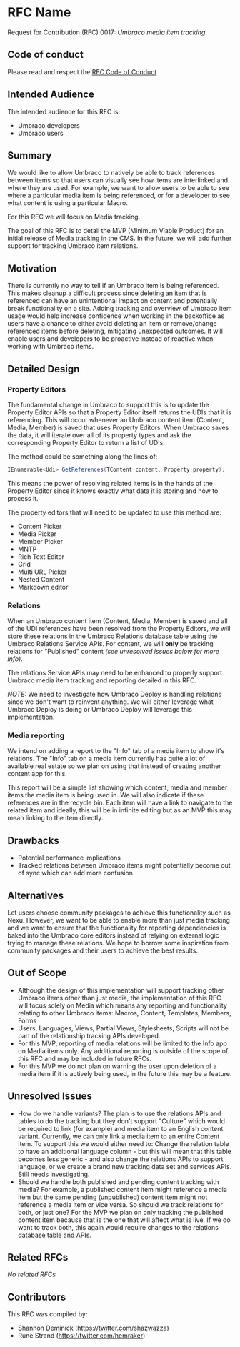 # RFC Name

Request for Contribution (RFC) 0017: _Umbraco media item tracking_

## Code of conduct

Please read and respect the [RFC Code of Conduct](https://github.com/umbraco/rfcs/blob/master/CODE_OF_CONDUCT.md)

## Intended Audience

The intended audience for this RFC is: 

* Umbraco developers
* Umbraco users

## Summary

We would like to allow Umbraco to natively be able to track references between items so that users can visually see how items are interlinked and where they are used. For example, we want to allow users to be able to see where a particular media item is being referenced, or for a developer to see what content is using a particular Macro.

For this RFC we will focus on Media tracking.

The goal of this RFC is to detail the MVP (Minimum Viable Product) for an initial release of Media tracking in the CMS. In the future, we will add further support for tracking Umbraco item relations.

## Motivation

There is currently no way to tell if an Umbraco item is being referenced. This makes cleanup a difficult process since deleting an item that is referenced can have an unintentional impact on content and potentially break functionality on a site. Adding tracking and overview of Umbraco item usage would help increase confidence when working in the backoffice as users have a chance to either avoid deleting an item or remove/change referenced items before deleting, mitigating unexpected outcomes. It will enable users and developers to be proactive instead of reactive when working with Umbraco items.

## Detailed Design

### Property Editors

The fundamental change in Umbraco to support this is to update the Property Editor APIs so that a Property Editor itself returns the UDIs that it is referencing. This will occur whenever an Umbraco content item (Content, Media, Member) is saved that uses Property Editors. When Umbraco saves the data, it will iterate over all of its property types and ask the corresponding Property Editor to return a list of UDIs. 

The method could be something along the lines of:

```cs
IEnumerable<Udi> GetReferences(TContent content, Property property);
```

This means the power of resolving related items is in the hands of the Property Editor since it knows exactly what data it is storing and how to process it.

The property editors that will need to be updated to use this method are:

* Content Picker
* Media Picker
* Member Picker
* MNTP
* Rich Text Editor
* Grid
* Multi URL Picker
* Nested Content
* Markdown editor

### Relations

When an Umbraco content item (Content, Media, Member) is saved and all of the UDI references have been resolved from the Property Editors, we will store these relations in the Umbraco Relations database table using the Umbraco Relations Service APIs. For content, we will __only__ be tracking relations for "Published" content _(see unresolved issues below for more info)_.

The relations Service APIs may need to be enhanced to properly support Umbraco media item tracking and reporting detailed in this RFC.

_NOTE:_ We need to investigate how Umbraco Deploy is handling relations since we don't want to reinvent anything. We will either leverage what Umbraco Deploy is doing or Umbraco  Deploy will leverage this implementation.

### Media reporting

We intend on adding a report to the "Info" tab of a media item to show it's relations. The "Info" tab on a media item currently has quite a lot of available real estate so we plan on using that instead of creating another content app for this. 

This report will be a simple list showing which content, media and member items the media item is being used in. We will also indicate if these references are in the recycle bin. Each item will have a link to navigate to the related item and ideally, this will be in infinite editing but as an MVP this may mean linking to the item directly.

## Drawbacks

* Potential performance implications
* Tracked relations between Umbraco items might potentially become out of sync which can add more confusion

## Alternatives

Let users choose community packages to achieve this functionality such as Nexu. However, we want to be able to enable more than just media tracking and we want to ensure that the functionality for reporting dependencies is baked into the Umbraco core editors instead of relying on external logic trying to manage these relations. We hope to borrow some inspiration from community packages and their users to achieve the best results.

## Out of Scope

* Although the design of this implementation will support tracking other Umbraco items other than just media, the implementation of this RFC will focus solely on Media which means any reporting and functionality relating to other Umbraco items: Macros, Content, Templates, Members, Forms
* Users, Languages, Views, Partial Views, Stylesheets, Scripts will not be part of the relationship tracking APIs developed.
* For this MVP, reporting of media relations will be limited to the Info app on Media items only. Any additional reporting is outside of the scope of this RFC and may be included in future RFCs.
* For this MVP we do not plan on warning the user upon deletion of a media item if it is actively being used, in the future this may be a feature.

## Unresolved Issues

* How do we handle variants? The plan is to use the relations APIs and tables to do the tracking but they don't support "Culture" which would be required to link (for example) and media item to an English content variant. Currently, we can only link a media item to an entire Content item. To support this we would either need to: Change the relation table to have an additional language column - but this will mean that this table becomes less generic - and also change the relations APIs to support language, or we create a brand new tracking data set and services APIs. Still needs investigating.
* Should we handle both published and pending content tracking with media? For example, a published content item might reference a media item but the same pending (unpublished) content item might not reference a media item or vice versa. So should we track relations for both, or just one? For the MVP we plan on only tracking the published content item because that is the one that will affect what is live. If we do want to track both, this again would require changes to the relations database table and APIs. 


## Related RFCs 

_No related RFCs_

## Contributors

This RFC was compiled by:

* Shannon Deminick (https://twitter.com/shazwazza)
* Rune Strand (https://twitter.com/hemraker)
